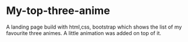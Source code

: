 # My-top-three-anime
A landing page build with html,css, bootstrap which shows the list of my favourite three animes. A little animation was added on top of it.

